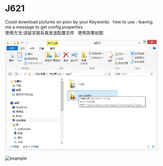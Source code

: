# J621
Could download pictures on pixiv by your Keywords   
how to use : leaving me a message to get config.properties  
使用方法:请留言联系我发送配置文件   
使用效果如图  

![example](https://github.com/lunza/J621/blob/master/images/1.png)  

![example](https://github.com/lunza/J621/blob/master/images/3.png)  
